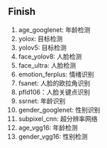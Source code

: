 ## Finish
1. age_googlenet: 年龄检测
2. yolox: 目标检测
3. yolov5: 目标检测
4. face_yolov8: 人脸检测
5. face_ultra: 人脸检测
6. emotion_ferplus: 情绪识别
7. fsanet: 人脸的欧拉角识别
8. pfld106：人脸关键点识别
9. ssrnet: 年龄识别
10. gender_googlenet: 性别识别
11. subpixel_cnn: 超分辨率网络
12. age_vgg16: 年龄检测
13. gender_vgg16: 性别检测
